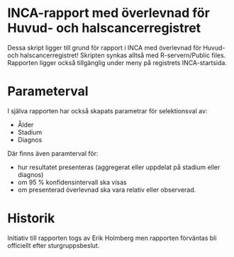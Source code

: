 # INCA-rapport med överlevnad för Huvud- och halscancerregistret
Dessa skript ligger till grund för rapport i INCA med överlevnad för Huvud- och halscancerregistret!
Skripten synkas alltså med R-servern/Public files.
Rapporten ligger också tillgänglig under meny på registrets INCA-startsida. 

# Parameterval 
I själva rapporten har också skapats parametrar för selektionsval av:
* Ålder
* Stadium
* Diagnos

Där finns även paramterval för:
* hur resultatet presenteras (aggregerat eller uppdelat på stadium eller diagnos)
* om 95 % konfidensintervall ska visas
* om presenterad överlevnad ska vara relativ eller observerad.

# Historik
Initiativ till rapporten togs av Erik Holmberg men rapporten förväntas bli officiellt efter sturgruppsbeslut.




